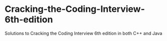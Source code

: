# Cracking-the-Coding-Interview-6th-edition
Solutions to Cracking the Coding Interview 6th edition in both C++ and Java
